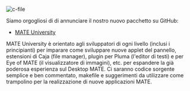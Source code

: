 <!--
.. link:
.. description: Development
.. tags: News
.. date: 2013-03-12 18:58:22
.. title: MATE University
.. slug: 2013-03-12-mate-university
.. author: Stefano Karapetsas
-->

![c-file](/assets/img/blog/c-file.png)

Siamo orgogliosi di di annunciare il nostro nuovo pacchetto su GitHub:

  * [MATE University](https://github.com/mate-desktop/mate-university)

MATE University è orientato agli sviluppatori di ogni livello (inclusi i principianti)
per imparare come sviluppare nuove applet del pannello, estensioni di Caja (file manager),
plugin per Pluma (l'editor di testi) e per Eye of MATE (il visualizzatore di immagini), etc. per espandere
la già poderosa esperienza sul Desktop MATE. Ci saranno codice sorgente semplice e ben commentato, makefile e suggerimenti da utilizzare come trampolino per la realizzazione di nuove applicazioni MATE.

